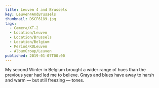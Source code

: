 ```yaml
---
title: Leuven 4 and Brussels
key: Leuven4AndBrussels
thumbnail: DSCF6189.jpg
tags:
  - Camera/XT-2
  - Location/Leuven
  - Location/Brussels
  - Location/Belgium
  - Period/KULeuven
  - AlbumGroup/Leuven
published: 2019-01-07T00:00
---
```

My second Winter in Belgium brought a wider range of hues than the previous year had led me to believe. Grays and blues have away to harsh and warm — but still freezing — tones.
